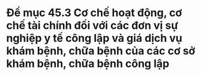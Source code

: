 # Đề mục 45.3 Cơ chế hoạt động, cơ chế tài chính đối với các đơn vị sự nghiệp y tế công lập và giá dịch vụ khám bệnh, chữa bệnh của các cơ sở khám bệnh, chữa bệnh công lập
